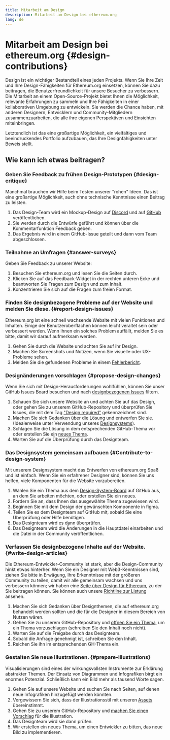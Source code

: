 ```yaml
---
title: Mitarbeit am Design
description: Mitarbeit am Design bei ethereum.org
lang: de
---
```


# Mitarbeit am Design bei ethereum.org \{#design-contributions}

Design ist ein wichtiger Bestandteil eines jeden Projekts. Wenn Sie Ihre Zeit und Ihre Design-Fähigkeiten für Ethereum.org einsetzen, können Sie dazu beitragen, die Benutzerfreundlichkeit für unsere Besucher zu verbessern. Die Mitarbeit an einem Open-Source-Projekt bietet Ihnen die Möglichkeit, relevante Erfahrungen zu sammeln und Ihre Fähigkeiten in einer kollaborativen Umgebung zu entwickeln. Sie werden die Chance haben, mit anderen Designern, Entwicklern und Community-Mitgliedern zusammenzuarbeiten, die alle ihre eigenen Perspektiven und Einsichten miteinbringen.

Letztendlich ist das eine großartige Möglichkeit, ein vielfältiges und beeindruckendes Portfolio aufzubauen, das Ihre Designfähigkeiten unter Beweis stellt.

## Wie kann ich etwas beitragen?

### <Emoji text=":one:" size={1} /> Geben Sie Feedback zu frühen Design-Prototypen \{#design-critique}

Manchmal brauchen wir Hilfe beim Testen unserer "rohen" Ideen. Das ist eine großartige Möglichkeit, auch ohne technische Kenntnisse einen Beitrag zu leisten.

1. Das Design-Team wird ein Mockup-Design auf [Discord](https://discord.com/invite/CetY6Y4) und auf [GitHub](https://github.com/ethereum/ethereum-org-website/labels/design%20required%20%F0%9F%8E%A8) veröffentlichen.
2. Sie werden durch die Entwürfe geführt und können über die Kommentarfunktion Feedback geben.
3. Das Ergebnis wird in einem GitHub-Issue geteilt und dann vom Team abgeschlossen.

### <Emoji text=":two:" size={1} /> Teilnahme an Umfragen \{#answer-surveys}

Geben Sie Feedback zu unserer Website:

1. Besuchen Sie ethereum.org und lesen Sie die Seiten durch.
2. Klicken Sie auf das Feedback-Widget in der rechten unteren Ecke und beantworten Sie Fragen zum Design und zum Inhalt.
3. Konzentrieren Sie sich auf die Fragen zum freien Format.

### <Emoji text=":three:" size={1} /> Finden Sie designbezogene Probleme auf der Website und melden Sie diese. \{#report-design-issues}

Ethereum.org ist eine schnell wachsende Website mit vielen Funktionen und Inhalten. Einige der Benutzeroberflächen können leicht veraltet sein oder verbessert werden. Wenn Ihnen ein solches Problem auffällt, melden Sie es bitte, damit wir darauf aufmerksam werden.

1. Gehen Sie durch die Website und achten Sie auf ihr Design.
2. Machen Sie Screenshots und Notizen, wenn Sie visuelle oder UX-Probleme sehen.
3. Melden Sie die gefundenen Probleme in einem [Fehlerbericht](https://github.com/ethereum/ethereum-org-website/issues/new/choose).

### <Emoji text=":four:" size={1} /> Designänderungen vorschlagen \{#propose-design-changes}

Wenn Sie sich mit Design-Herausforderungen wohlfühlen, können Sie unser GitHub Issues Board besuchen und nach [designbezogenen Issues](https://github.com/ethereum/ethereum-org-website/labels/design%20required%20%F0%9F%8E%A8) filtern.

1. Schauen Sie sich unsere Website an und achten Sie auf das Design, oder gehen Sie zu unserem GitHub-Repository und überprüfen Sie Issues, die mit dem Tag ["Design required"](https://github.com/ethereum/ethereum-org-website/labels/design%20required%20%F0%9F%8E%A8) gekennzeichnet sind.
2. Machen Sie sich Gedanken über die Lösung und entwerfen Sie sie. (Idealerweise unter Verwendung unseres [Designsystems](https://www.figma.com/community/file/1134414495420383395)).
3. Schlagen Sie die Lösung in dem entsprechenden GitHub-Thema vor oder erstellen Sie ein [neues Thema](https://github.com/ethereum/ethereum-org-website/issues/new?assignees=&labels=feature+%3Asparkles%3A&template=feature_request.yaml&title=Feature+request).
4. Warten Sie auf die Überprüfung durch das Designteam.

### <Emoji text=":five:" size={1} /> Das Designsystem gemeinsam aufbauen \{#Contribute-to-design-system}

Mit unserem Designsystem macht das Entwerfen von ethereum.org Spaß und ist einfach. Wenn Sie ein erfahrener Designer sind, können Sie uns helfen, viele Komponenten für die Website vorzubereiten.

1. Wählen Sie ein Thema aus dem [Design-System-Board](https://github.com/ethereum/ethereum-org-website/labels/design%20system) auf GitHub aus, an dem Sie arbeiten möchten, oder erstellen Sie ein neues.
2. Fordern Sie an, dass Ihnen das ausgewählte Thema zugewiesen wird.
3. Beginnen Sie mit dem Design der gewünschten Komponente in figma.
4. Teilen Sie es dem Designteam auf GitHub mit, sobald Sie eine Überprüfung oder Hilfe benötigen.
5. Das Designteam wird es dann überprüfen.
6. Das Designteam wird die Änderungen in die Hauptdatei einarbeiten und die Datei in der Community veröffentlichen.

### <Emoji text=":six:" size={1} /> Verfassen Sie designbezogene Inhalte auf der Website. \{#write-design-articles}

Die Ethereum-Entwickler-Community ist stark, aber die Design-Community hinkt etwas hinterher. Wenn Sie ein Designer mit Web3-Kenntnissen sind, ziehen Sie bitte in Erwägung, Ihre Erkenntnisse mit der größeren Community zu teilen, damit wir alle gemeinsam wachsen und uns verbessern können; wir haben eine [Seite über Design für Ethereum](/developers/docs/design-and-ux/), zu der Sie beitragen können. Sie können auch unsere [Richtline zur Listung](/contributing/design/adding-design-resources) ansehen.

1. Machen Sie sich Gedanken über Designthemen, die auf ethereum.org behandelt werden sollten und die für die Designer in diesem Bereich von Nutzen wären.
2. Gehen Sie zu unserem GitHub-Repository und [öffnen Sie ein Thema](https://github.com/ethereum/ethereum-org-website/issues/new), um ein Thema vorzuschlagen (schreiben Sie den Inhalt noch nicht).
3. Warten Sie auf die Freigabe durch das Designteam.
4. Sobald die Anfrage genehmigt ist, schreiben Sie den Inhalt.
5. Reichen Sie ihn im entsprechenden GH-Thema ein.

### <Emoji text=":seven:" size={1} /> Gestalten Sie neue Illustrationen. \{#prepare-illustrations}

Visualisierungen sind eines der wirkungsvollsten Instrumente zur Erklärung abstrakter Themen. Der Einsatz von Diagrammen und Infografiken birgt ein enormes Potenzial. Schließlich kann ein Bild mehr als tausend Worte sagen.

1. Gehen Sie auf unsere Website und suchen Sie nach Seiten, auf denen neue Infografiken hinzugefügt werden könnten.
2. Vergewissern Sie sich, dass der Illustrationsstil mit unseren [Assets](/assets/) übereinstimmt.
3. Gehen Sie zu unserem GitHub-Repository und [machen Sie einen Vorschlag](https://github.com/ethereum/ethereum-org-website/issues/new) für die Illustration.
4. Das Designteam wird sie dann prüfen.
5. Wir erstellen ein neues Thema, um einen Entwickler zu bitten, das neue Bild zu implementieren.
